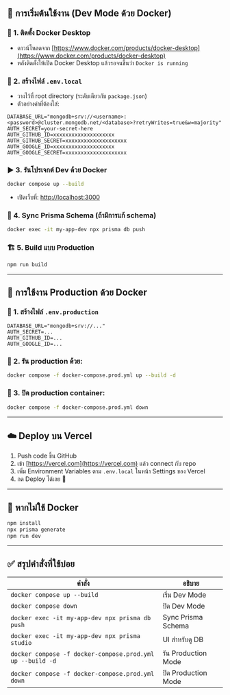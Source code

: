 ## 🚀 การเริ่มต้นใช้งาน (Dev Mode ด้วย Docker)

### 🔧 1. ติดตั้ง Docker Desktop
- ดาวน์โหลดจาก [https://www.docker.com/products/docker-desktop](https://www.docker.com/products/docker-desktop)
- หลังติดตั้งให้เปิด Docker Desktop แล้วรอจนขึ้นว่า `Docker is running`

### 📝 2. สร้างไฟล์ `.env.local`
- วางไว้ที่ root directory (ระดับเดียวกับ `package.json`)
- ตัวอย่างค่าที่ต้องใส่:

```env
DATABASE_URL="mongodb+srv://<username>:<password>@cluster.mongodb.net/<database>?retryWrites=true&w=majority"
AUTH_SECRET=your-secret-here
AUTH_GITHUB_ID=xxxxxxxxxxxxxxxxxxxx
AUTH_GITHUB_SECRET=xxxxxxxxxxxxxxxxxxxx
AUTH_GOOGLE_ID=xxxxxxxxxxxxxxxxxxxx
AUTH_GOOGLE_SECRET=xxxxxxxxxxxxxxxxxxxx
```

### ▶️ 3. รันโปรเจกต์ Dev ด้วย Docker

```bash
docker compose up --build
```

- เปิดเว็บที่: [http://localhost:3000](http://localhost:3000)

### 🔁 4. Sync Prisma Schema (ถ้ามีการแก้ schema)

```bash
docker exec -it my-app-dev npx prisma db push
```

### 🏗️ 5. Build แบบ Production

```bash
npm run build
```

---

## 🐳 การใช้งาน Production ด้วย Docker

### 📝 1. สร้างไฟล์ `.env.production`
```env
DATABASE_URL="mongodb+srv://..."
AUTH_SECRET=...
AUTH_GITHUB_ID=...
AUTH_GOOGLE_ID=...
```

### 🚀 2. รัน production ด้วย:
```bash
docker compose -f docker-compose.prod.yml up --build -d
```

### 🛑 3. ปิด production container:
```bash
docker compose -f docker-compose.prod.yml down
```

---

## ☁️ Deploy บน Vercel

1. Push code ขึ้น GitHub  
2. เข้า [https://vercel.com](https://vercel.com) แล้ว connect กับ repo  
3. เพิ่ม Environment Variables ตาม `.env.local` ในหน้า Settings ของ Vercel  
4. กด Deploy ได้เลย 🎉

---

## 🧪 หากไม่ใช้ Docker
```bash
npm install
npx prisma generate
npm run dev
```

---

## ✅ สรุปคำสั่งที่ใช้บ่อย

| คำสั่ง | อธิบาย |
|--------|--------|
| `docker compose up --build` | เริ่ม Dev Mode |
| `docker compose down` | ปิด Dev Mode |
| `docker exec -it my-app-dev npx prisma db push` | Sync Prisma Schema |
| `docker exec -it my-app-dev npx prisma studio` | UI สำหรับดู DB |
| `docker compose -f docker-compose.prod.yml up --build -d` | รัน Production Mode |
| `docker compose -f docker-compose.prod.yml down` | ปิด Production Mode |

